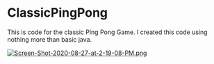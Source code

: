 # ClassicPingPong
This is code for the classic Ping Pong Game.
I created this code using nothing more than basic java.

[![Screen-Shot-2020-08-27-at-2-19-08-PM.png](https://i.postimg.cc/WpwMVs9P/Screen-Shot-2020-08-27-at-2-19-08-PM.png)](https://postimg.cc/G99BJnwM)
